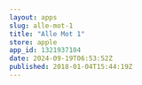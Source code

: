 ```yaml
---
layout: apps
slug: alle-mot-1
title: "Alle Mot 1"
store: apple
app_id: 1321937104
date: 2024-09-19T06:53:52Z
published: 2018-01-04T15:44:19Z
---
```

